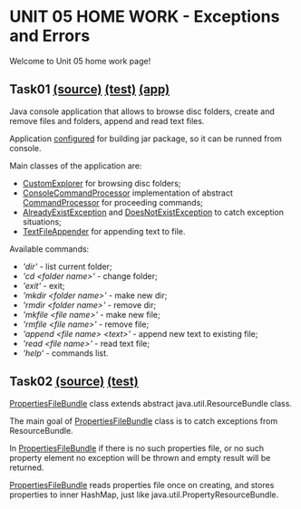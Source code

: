 UNIT 05 HOME WORK - Exceptions and Errors
=================

Welcome to Unit 05 home work page!

Task01 [(source)](https://github.com/MuH3gPaB/epam_courses/tree/master/UNIT05/src/main/java/my/epam/unit05/task01) [(test)](https://github.com/MuH3gPaB/epam_courses/blob/master/UNIT05/src/test/java/my/epam/unit05/task01/CustomExplorerTest.java) [(app)](https://github.com/MuH3gPaB/epam_courses/blob/master/UNIT05/src/main/java/my/epam/unit05/task01/App.java)
----------------------------------------
Java console application that allows to browse disc folders,
create and remove files and folders, append and read text files.

Application [configured](https://github.com/MuH3gPaB/epam_courses/blob/master/UNIT05/pom.xml) for building jar package, so it can
be runned from console.

Main classes of the application are:
 - [CustomExplorer](https://github.com/MuH3gPaB/epam_courses/blob/master/UNIT05/src/main/java/my/epam/unit05/task01/util/CustomExplorer.java) for browsing disc folders;
 - [ConsoleCommandProcessor](https://github.com/MuH3gPaB/epam_courses/blob/master/UNIT05/src/main/java/my/epam/unit05/task01/processor/ConsoleCommandProcessor.java) implementation of abstract [CommandProcessor](https://github.com/MuH3gPaB/epam_courses/blob/master/UNIT05/src/main/java/my/epam/unit05/task01/processor/CommandProcessor.java)
 for proceeding commands;
 - [AlreadyExistException](https://github.com/MuH3gPaB/epam_courses/blob/master/UNIT05/src/main/java/my/epam/unit05/task01/exceptions/AlreadyExistException.java) and [DoesNotExistException](https://github.com/MuH3gPaB/epam_courses/blob/master/UNIT05/src/main/java/my/epam/unit05/task01/exceptions/DoesNotExistException.java) to catch exception situations;
 - [TextFileAppender](https://github.com/MuH3gPaB/epam_courses/blob/master/UNIT05/src/main/java/my/epam/unit05/task01/util/TextFileAppender.java) for appending text to file.


 Available commands:
 - _'dir'_ - list current folder;
 - _'cd \<folder name>'_ - change folder;
 - _'exit'_ - exit;
 - _'mkdir \<folder name>'_ - make new dir;
 - _'rmdir \<folder name>'_ - remove dir;
 - _'mkfile \<file name>'_ - make new file;
 - _'rmfile \<file name>'_ - remove file;
 - _'append \<file name> \<text>'_ - append new text to existing file;
 - _'read \<file name>'_ - read text file;
 - _'help'_ - commands list.



Task02 [(source)](https://github.com/MuH3gPaB/epam_courses/blob/master/UNIT05/src/main/java/my/epam/unit05/task02/PropertiesFileBundle.java) [(test)](https://github.com/MuH3gPaB/epam_courses/blob/master/UNIT05/src/test/java/my/epam/unit05/task02/PropertiesFileReaderTest.java)
------------------------------------------------------------------------------------------------------------------------------------------------------------------------------------------------------------------------------------------------------------------------------------
[PropertiesFileBundle](https://github.com/MuH3gPaB/epam_courses/blob/master/UNIT05/src/main/java/my/epam/unit05/task02/PropertiesFileBundle.java) class extends abstract java.util.ResourceBundle
class.

The main goal of [PropertiesFileBundle](https://github.com/MuH3gPaB/epam_courses/blob/master/UNIT05/src/main/java/my/epam/unit05/task02/PropertiesFileBundle.java) class is to catch exceptions
from ResourceBundle.

In [PropertiesFileBundle](https://github.com/MuH3gPaB/epam_courses/blob/master/UNIT05/src/main/java/my/epam/unit05/task02/PropertiesFileBundle.java) if there is no such properties file, or
no such property element no exception will be thrown and
empty result will be returned.

[PropertiesFileBundle](https://github.com/MuH3gPaB/epam_courses/blob/master/UNIT05/src/main/java/my/epam/unit05/task02/PropertiesFileBundle.java) reads properties file once on
creating, and stores properties to inner HashMap, just like
java.util.PropertyResourceBundle.



